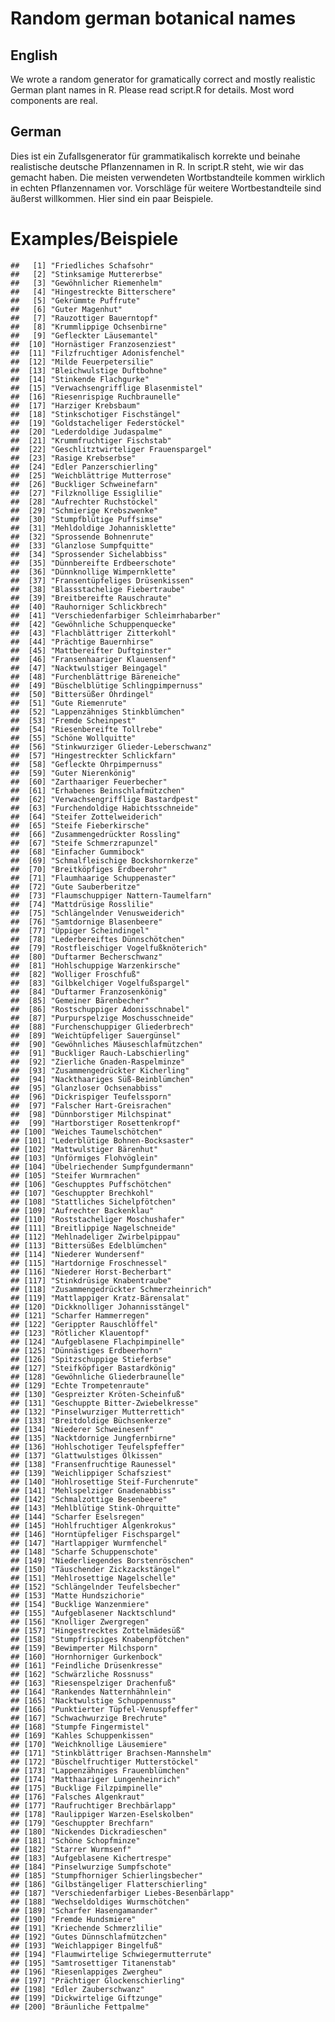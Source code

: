 Random german botanical names
================

English
-------

We wrote a random generator for gramatically correct and mostly realistic German plant names in R. Please read script.R for details. Most word components are real.

German
------

Dies ist ein Zufallsgenerator für grammatikalisch korrekte und beinahe realistische deutsche Pflanzennamen in R. In script.R steht, wie wir das gemacht haben. Die meisten verwendeten Wortbstandteile kommen wirklich in echten Pflanzennamen vor. Vorschläge für weitere Wortbestandteile sind äußerst willkommen. Hier sind ein paar Beispiele.

Examples/Beispiele
==================

    ##   [1] "Friedliches Schafsohr"                  
    ##   [2] "Stinksamige Muttererbse"                
    ##   [3] "Gewöhnlicher Riemenhelm"                
    ##   [4] "Hingestreckte Bitterschere"             
    ##   [5] "Gekrümmte Puffrute"                     
    ##   [6] "Guter Magenhut"                         
    ##   [7] "Rauzottiger Bauerntopf"                 
    ##   [8] "Krummlippige Ochsenbirne"               
    ##   [9] "Gefleckter Läusemantel"                 
    ##  [10] "Hornästiger Franzosenziest"             
    ##  [11] "Filzfruchtiger Adonisfenchel"           
    ##  [12] "Milde Feuerpetersilie"                  
    ##  [13] "Bleichwulstige Duftbohne"               
    ##  [14] "Stinkende Flachgurke"                   
    ##  [15] "Verwachsengrifflige Blasenmistel"       
    ##  [16] "Riesenrispige Ruchbraunelle"            
    ##  [17] "Harziger Krebsbaum"                     
    ##  [18] "Stinkschotiger Fischstängel"            
    ##  [19] "Goldstacheliger Federstöckel"           
    ##  [20] "Lederdoldige Judaspalme"                
    ##  [21] "Krummfruchtiger Fischstab"              
    ##  [22] "Geschlitztwirteliger Frauenspargel"     
    ##  [23] "Rasige Krebserbse"                      
    ##  [24] "Edler Panzerschierling"                 
    ##  [25] "Weichblättrige Mutterrose"              
    ##  [26] "Buckliger Schweinefarn"                 
    ##  [27] "Filzknollige Essiglilie"                
    ##  [28] "Aufrechter Ruchstöckel"                 
    ##  [29] "Schmierige Krebszwenke"                 
    ##  [30] "Stumpfblütige Puffsimse"                
    ##  [31] "Mehldoldige Johannisklette"             
    ##  [32] "Sprossende Bohnenrute"                  
    ##  [33] "Glanzlose Sumpfquitte"                  
    ##  [34] "Sprossender Sichelabbiss"               
    ##  [35] "Dünnbereifte Erdbeerschote"             
    ##  [36] "Dünnknollige Wimpernklette"             
    ##  [37] "Fransentüpfeliges Drüsenkissen"         
    ##  [38] "Blassstachelige Fiebertraube"           
    ##  [39] "Breitbereifte Rauschraute"              
    ##  [40] "Rauhorniger Schlickbrech"               
    ##  [41] "Verschiedenfarbiger Schleimrhabarber"   
    ##  [42] "Gewöhnliche Schuppenquecke"             
    ##  [43] "Flachblättriger Zitterkohl"             
    ##  [44] "Prächtige Bauernhirse"                  
    ##  [45] "Mattbereifter Duftginster"              
    ##  [46] "Fransenhaariger Klauensenf"             
    ##  [47] "Nacktwulstiger Beingagel"               
    ##  [48] "Furchenblättrige Bäreneiche"            
    ##  [49] "Büschelblütige Schlingpimpernuss"       
    ##  [50] "Bittersüßer Ohrdingel"                  
    ##  [51] "Gute Riemenrute"                        
    ##  [52] "Lappenzähniges Stinkblümchen"           
    ##  [53] "Fremde Scheinpest"                      
    ##  [54] "Riesenbereifte Tollrebe"                
    ##  [55] "Schöne Wollquitte"                      
    ##  [56] "Stinkwurziger Glieder-Leberschwanz"     
    ##  [57] "Hingestreckter Schlickfarn"             
    ##  [58] "Gefleckte Ohrpimpernuss"                
    ##  [59] "Guter Nierenkönig"                      
    ##  [60] "Zarthaariger Feuerbecher"               
    ##  [61] "Erhabenes Beinschlafmützchen"           
    ##  [62] "Verwachsengrifflige Bastardpest"        
    ##  [63] "Furchendoldige Habichtsschneide"        
    ##  [64] "Steifer Zottelweiderich"                
    ##  [65] "Steife Fieberkirsche"                   
    ##  [66] "Zusammengedrückter Rossling"            
    ##  [67] "Steife Schmerzrapunzel"                 
    ##  [68] "Einfacher Gummibock"                    
    ##  [69] "Schmalfleischige Bockshornkerze"        
    ##  [70] "Breitköpfiges Erdbeerohr"               
    ##  [71] "Flaumhaarige Schuppenaster"             
    ##  [72] "Gute Sauberberitze"                     
    ##  [73] "Flaumschuppiger Nattern-Taumelfarn"     
    ##  [74] "Mattdrüsige Rosslilie"                  
    ##  [75] "Schlängelnder Venusweiderich"           
    ##  [76] "Samtdornige Blasenbeere"                
    ##  [77] "Üppiger Scheindingel"                   
    ##  [78] "Lederbereiftes Dünnschötchen"           
    ##  [79] "Rostfleischiger Vogelfußknöterich"      
    ##  [80] "Duftarmer Becherschwanz"                
    ##  [81] "Hohlschuppige Warzenkirsche"            
    ##  [82] "Wolliger Froschfuß"                     
    ##  [83] "Gilbkelchiger Vogelfußspargel"          
    ##  [84] "Duftarmer Franzosenkönig"               
    ##  [85] "Gemeiner Bärenbecher"                   
    ##  [86] "Rostschuppiger Adonisschnabel"          
    ##  [87] "Purpurspelzige Moschusschneide"         
    ##  [88] "Furchenschuppiger Gliederbrech"         
    ##  [89] "Weichtüpfeliger Sauergünsel"            
    ##  [90] "Gewöhnliches Mäuseschlafmützchen"       
    ##  [91] "Buckliger Rauch-Labschierling"          
    ##  [92] "Zierliche Gnaden-Raspelminze"           
    ##  [93] "Zusammengedrückter Kicherling"          
    ##  [94] "Nackthaariges Süß-Beinblümchen"         
    ##  [95] "Glanzloser Ochsenabbiss"                
    ##  [96] "Dickrispiger Teufelssporn"              
    ##  [97] "Falscher Hart-Greisrachen"              
    ##  [98] "Dünnborstiger Milchspinat"              
    ##  [99] "Hartborstiger Rosettenkropf"            
    ## [100] "Weiches Taumelschötchen"                
    ## [101] "Lederblütige Bohnen-Bocksaster"         
    ## [102] "Mattwulstiger Bärenhut"                 
    ## [103] "Unförmiges Flohvöglein"                 
    ## [104] "Übelriechender Sumpfgundermann"         
    ## [105] "Steifer Wurmrachen"                     
    ## [106] "Geschupptes Puffschötchen"              
    ## [107] "Geschuppter Brechkohl"                  
    ## [108] "Stattliches Sichelpfötchen"             
    ## [109] "Aufrechter Backenklau"                  
    ## [110] "Roststacheliger Moschushafer"           
    ## [111] "Breitlippige Nagelschneide"             
    ## [112] "Mehlnadeliger Zwirbelpippau"            
    ## [113] "Bittersüßes Edelblümchen"               
    ## [114] "Niederer Wundersenf"                    
    ## [115] "Hartdornige Froschnessel"               
    ## [116] "Niederer Horst-Becherbart"              
    ## [117] "Stinkdrüsige Knabentraube"              
    ## [118] "Zusammengedrückter Schmerzheinrich"     
    ## [119] "Mattlappiger Kratz-Bärensalat"          
    ## [120] "Dickknolliger Johannisstängel"          
    ## [121] "Scharfer Hammerregen"                   
    ## [122] "Gerippter Rauschlöffel"                 
    ## [123] "Rötlicher Klauentopf"                   
    ## [124] "Aufgeblasene Flachpimpinelle"           
    ## [125] "Dünnästiges Erdbeerhorn"                
    ## [126] "Spitzschuppige Stieferbse"              
    ## [127] "Steifköpfiger Bastardkönig"             
    ## [128] "Gewöhnliche Gliederbraunelle"           
    ## [129] "Echte Trompetenraute"                   
    ## [130] "Gespreizter Kröten-Scheinfuß"           
    ## [131] "Geschuppte Bitter-Zwiebelkresse"        
    ## [132] "Pinselwurziger Mutterrettich"           
    ## [133] "Breitdoldige Büchsenkerze"              
    ## [134] "Niederer Schweinesenf"                  
    ## [135] "Nacktdornige Jungfernbirne"             
    ## [136] "Hohlschotiger Teufelspfeffer"           
    ## [137] "Glattwulstiges Ölkissen"                
    ## [138] "Fransenfruchtige Raunessel"             
    ## [139] "Weichlippiger Schafsziest"              
    ## [140] "Hohlrosettige Steif-Furchenrute"        
    ## [141] "Mehlspelziger Gnadenabbiss"             
    ## [142] "Schmalzottige Besenbeere"               
    ## [143] "Mehlblütige Stink-Ohrquitte"            
    ## [144] "Scharfer Eselsregen"                    
    ## [145] "Hohlfruchtiger Algenkrokus"             
    ## [146] "Horntüpfeliger Fischspargel"            
    ## [147] "Hartlappiger Wurmfenchel"               
    ## [148] "Scharfe Schuppenschote"                 
    ## [149] "Niederliegendes Borstenröschen"         
    ## [150] "Täuschender Zickzackstängel"            
    ## [151] "Mehlrosettige Nagelschelle"             
    ## [152] "Schlängelnder Teufelsbecher"            
    ## [153] "Matte Hundszichorie"                    
    ## [154] "Bucklige Wanzenmiere"                   
    ## [155] "Aufgeblasener Nacktschlund"             
    ## [156] "Knolliger Zwergregen"                   
    ## [157] "Hingestrecktes Zottelmädesüß"           
    ## [158] "Stumpfrispiges Knabenpfötchen"          
    ## [159] "Bewimperter Milchsporn"                 
    ## [160] "Hornhorniger Gurkenbock"                
    ## [161] "Feindliche Drüsenkresse"                
    ## [162] "Schwärzliche Rossnuss"                  
    ## [163] "Riesenspelziger Drachenfuß"             
    ## [164] "Rankendes Natternhähnlein"              
    ## [165] "Nacktwulstige Schuppennuss"             
    ## [166] "Punktierter Tüpfel-Venuspfeffer"        
    ## [167] "Schwachwurzige Brechrute"               
    ## [168] "Stumpfe Fingermistel"                   
    ## [169] "Kahles Schuppenkissen"                  
    ## [170] "Weichknollige Läusemiere"               
    ## [171] "Stinkblättriger Brachsen-Mannshelm"     
    ## [172] "Büschelfruchtiger Mutterstöckel"        
    ## [173] "Lappenzähniges Frauenblümchen"          
    ## [174] "Matthaariger Lungenheinrich"            
    ## [175] "Bucklige Filzpimpinelle"                
    ## [176] "Falsches Algenkraut"                    
    ## [177] "Raufruchtiger Brechbärlapp"             
    ## [178] "Raulippiger Warzen-Eselskolben"         
    ## [179] "Geschuppter Brechfarn"                  
    ## [180] "Nickendes Dickradieschen"               
    ## [181] "Schöne Schopfminze"                     
    ## [182] "Starrer Wurmsenf"                       
    ## [183] "Aufgeblasene Kichertrespe"              
    ## [184] "Pinselwurzige Sumpfschote"              
    ## [185] "Stumpfhorniger Schierlingsbecher"       
    ## [186] "Gilbstängeliger Flatterschierling"      
    ## [187] "Verschiedenfarbiger Liebes-Besenbärlapp"
    ## [188] "Wechseldoldiges Wurmschötchen"          
    ## [189] "Scharfer Hasengamander"                 
    ## [190] "Fremde Hundsmiere"                      
    ## [191] "Kriechende Schmerzlilie"                
    ## [192] "Gutes Dünnschlafmützchen"               
    ## [193] "Weichlappiger Bingelfuß"                
    ## [194] "Flaumwirtelige Schwiegermutterrute"     
    ## [195] "Samtrosettiger Titanenstab"             
    ## [196] "Riesenlappiges Zwergheu"                
    ## [197] "Prächtiger Glockenschierling"           
    ## [198] "Edler Zauberschwanz"                    
    ## [199] "Dickwirtelige Giftzunge"                
    ## [200] "Bräunliche Fettpalme"
